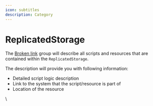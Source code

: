 ```yaml
---
icon: subtitles
description: Category
---
```


# ReplicatedStorage

The [Broken link](broken-reference "mention") group will describe all scripts and resources that are contained within the `ReplicatedStorage`.

The description will provide you with following information:

* Detailed script logic description
* Link to the system that the script/resource is part of
* Location of the resource



\


